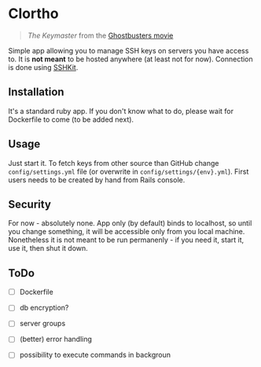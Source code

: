 # Clortho

> _The Keymaster_ from the [Ghostbusters movie](https://en.wikipedia.org/wiki/List_of_Ghostbusters_characters#The_Terror_Dogs:_Zuul_The_Gatekeeper_and_Vinz_Clortho_The_Keymaster)


Simple app allowing you to manage SSH keys on servers you have access to. It is **not meant** to be hosted anywhere (at least not for now). Connection is done using [SSHKit](https://github.com/capistrano/sshkit).


## Installation

It's a standard ruby app. If you don't know what to do, please wait for Dockerfile to come (to be added next).


## Usage

Just start it. To fetch keys from other source than GitHub change `config/settings.yml` file (or overwrite in `config/settings/{env}.yml`). First users needs to be created by hand from Rails console.

## Security

For now - absolutely none. App only (by default) binds to localhost, so until you change something, it will be accessible only from you local machine. Nonetheless it is not meant to be run permanenly - if you need it, start it, use it, then shut it down.

## ToDo

- [ ] Dockerfile
- [ ] db encryption?
- [ ] server groups
- [ ] (better) error handling
- [ ] possibility to execute commands in backgroun


